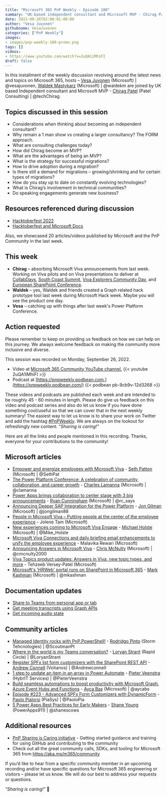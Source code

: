 ```yaml
---
title: "Microsoft 365 PnP Weekly - Episode 180"
summary: "UK-based independent consultant and Microsoft MVP - Chirag Patel (Patel Consulting) joins Microsoft’s Vesa Juvonen and Waldek Mastykarz in a discussion about technology migration strategies, work as consultant and MVP, and community involvement. 20 articles/videos/document updates by Microsoft/Community are highlighted."
date: 2022-09-26T02:00:01-00:00
author: "Vesa Juvonen"
githubname: VesaJuvonen
categories: ["PnP Weekly"]
images:
- images/pnp-weekly-180-promo.png
tags: []
videos:
- https://www.youtube.com/watch?v=2uQA1iMhiFI
draft: false
---
```


In this installment of the weekly discussion revolving around the latest news and topics on Microsoft 365, hosts – [Vesa Juvonen](https://twitter.com/vesajuvonen) (Microsoft) \| @vesajuvonen, [Waldek Mastykarz](https://twitter.com/waldekm) (Microsoft) \| @waldekm are joined by UK based Independent consultant and Microsoft MVP - [Chirag Patel](https://twitter.com/techChirag) (Patel Consulting) \| @techChirag.

## Topics discussed in this session

* Considerations when thinking about becoming an independent consultant?
* Why remain a 1 man show vs creating a larger consultancy? The FORM approach.
* What are consulting challenges today?
* How did Chirag become an MVP?
* What are the advantages of being an MVP?
* What is the strategy for successful migrations?
* How to drive adoption during a migration?
* Is there still a demand for migrations – growing/shrinking and for certain types of migrations?
* How do you stay up to date on constantly evolving technologies?
* What is Chirag’s involvement in technical communities?
* Do speaking engagements generate new business?

## Resources referenced during discussion

* [Hacktoberfest 2022](https://hacktoberfest.com/)
* [Hacktoberfest and Microsoft Docs](https://learn.microsoft.com/contribute/hacktoberfest)

Also, we showcased 20 articles/videos published by Microsoft and the PnP Community in the last week.

## This week

* **Chirag** – absorbing Microsoft Viva announcements from last week. Working on Viva pilots and on Viva presentations to deliver at [CollabDays](https://www.collabdays.org/2022-bletchleypark-oct/), [South Coast Summit](https://www.southcoastsummit.com/), [Viva Explorers Community Day](https://www.linkedin.com/posts/techchirag_viva-explorers-community-day-manchester-activity-6976471068509093888-2FsO/?originalSubdomain=tk), and [European SharePoint Conference](https://www.sharepointeurope.com/sp_conferences/copenhagen-2022/).
* **Waldek** – yes, Waldek and friends created a Graph related hack prototype tool last week during Microsoft Hack week. Maybe you will see the product one day.
* **Vesa** – catching up with things after last week's Power Platform Conference.

## Action requested

Please remember to keep on providing us feedback on how we can help on this journey. We always welcome feedback on making the community more inclusive and diverse.

This session was recorded on Monday, September 26, 2022.

*   Video at [Microsoft 365 Community YouTube channel.](https://aka.ms/m365pnp-videos)
    {{< youtube 2uQA1iMhiFI >}}
*   Podcast at [https://pnpweekly.podbean.com.](https://pnpweekly.podbean.com/)
    {{< podbean pb-9cb9v-12d3268 >}}

These videos and podcasts are published each week and are intended to be roughly 45 - 60 minutes in length.  Please do give us feedback on this video and podcast series and also do let us know if you have done something cool/useful so that we can cover that in the next weekly summary! The easiest way to let us know is to share your work on Twitter and add the hashtag [#PnPWeekly](https://twitter.com/search?q=%23pnpweekly). We are always on the lookout for refreshingly new content. “_Sharing is caring!”_

Here are all the links and people mentioned in this recording. Thanks, everyone for your contributions to the community!

## Microsoft articles

* [Empower and energize employees with Microsoft Viva](https://www.microsoft.com/microsoft-365/blog/2022/09/22/empower-and-energize-employees-with-microsoft-viva/) - [Seth Patton](https://twitter.com/SethPat) (Microsoft) | @SethPat
* [The Power Platform Conference: A celebration of community, collaboration, and career growth](https://cloudblogs.microsoft.com/powerplatform/2022/09/20/the-power-platform-conference-a-celebration-of-community-collaboration-and-career-growth/) - [Charles Lamanna](https://twitter.com/clamanna) (Microsoft) | @clamanna
* [Power Apps brings collaboration to center stage with 3 big announcements](https://powerapps.microsoft.com/blog/power-apps-brings-collaboration-to-center-stage-with-3-big-announcements/) - [Ryan Cunningham](https://twitter.com/rc_says) (Microsoft) | @rc_says
* [Announcing Deeper SAP Integration for the Power Platform](https://powerautomate.microsoft.com/blog/announcing-deeper-sap-integration-for-the-power-platform/) - [Jon Gilman](https://twitter.com/jongilman88) (Microsoft) | @jongilman88
* [People in Microsoft Viva – Putting people at the center of the employee experience](https://techcommunity.microsoft.com/t5/microsoft-viva-blog/people-in-microsoft-viva-putting-people-at-the-center-of-the/ba-p/3633223) - Jolene Tam (Microsoft)
* [New experiences coming to Microsoft Viva Engage](https://techcommunity.microsoft.com/t5/microsoft-viva-blog/new-experiences-coming-to-microsoft-viva-engage/ba-p/3634273) - [Michael Holste](https://twitter.com/Mike_Holste) (Microsoft) | @Mike_Holste
* [Microsoft Viva Connections and daily briefing email enhancements to unify the employee experience](https://techcommunity.microsoft.com/t5/microsoft-viva-blog/microsoft-viva-connections-and-daily-briefing-email-enhancements/ba-p/3633254) - Malavika Rewari (Microsoft)
* [Announcing Answers in Microsoft Viva](https://techcommunity.microsoft.com/t5/microsoft-viva-blog/announcing-answers-in-microsoft-viva/ba-p/3634288) - [Chris McNulty](https://twitter.com/cmcnulty2000) (Microsoft) | @cmcnulty2000
* [Viva Topics product updates: Answers in Viva, new topic types, and more](https://techcommunity.microsoft.com/t5/microsoft-viva-blog/viva-topics-product-updates-answers-in-viva-new-topic-types-and/ba-p/3631438) - Tehzeeb Versey-Patel (Microsoft)
* [Microsoft's 'HRWeb' portal runs on SharePoint in Microsoft 365](https://techcommunity.microsoft.com/t5/microsoft-sharepoint-blog/microsoft-s-hrweb-portal-runs-on-sharepoint-in-microsoft-365/ba-p/3627806) - [Mark Kashman](https://twitter.com/mkashman) (Microsoft) | @mkashman

## Documentation updates

* [Share to Teams from personal app or tab](https://learn.microsoft.com/microsoftteams/platform/concepts/build-and-test/share-to-teams-from-personal-app-or-tab?referrer=whats.new.rssfeed)
* [Get meeting transcripts using Graph APIs](https://learn.microsoft.com/microsoftteams/platform/graph-api/meeting-transcripts/overview-transcripts?referrer=whats.new.rssfeed)
* [Get incoming audio state](https://learn.microsoft.com/microsoftteams/platform/apps-in-teams-meetings/api-references?referrer=whats.new.rssfeed&tabs=dotnet#toggle-incoming-audio)


## Community articles

* [Managed Identity rocks with PnP.PowerShell!](https://www.scoutman.pt/managed-identity-rocks-with-pnp.powershell/) - [Rodridgo Pinto](https://twitter.com/ScoutmanPt) (Storm Tehcnologies) | @ScoutmanPt
* [Where in the world is my Teams conversation?](https://www.enowsoftware.com/solutions-engine/m365-teams-center/where-in-the-world-is-my-teams-conversation) - [Loryan Strant](https://twitter.com/LoryanStrant) (Rapid Circle) | @LoryanStrant
* [Register SPFx list form customizers with the SharePoint REST API](https://www.voitanos.io/blog/sharepoint-framework-register-list-form-customizers-rest-api/) - [Andrew Connell](https://twitter.com/andrewconnell) (Voitanos) | @Andrewconnell
* [1 step to update an item in an array in Power Automate](https://sharepains.com/2022/09/21/update-an-item-array-power-automate/) - [Pieter Veenstra](https://twitter.com/PieterVeenstra) (HybrIT Services) | @PieterVeenstra
* [Build seamless automations to boost productivity with Microsoft Graph, Azure Event Hubs and Functions](https://aycabas.com/2022/09/19/build-seamless-automations-to-boost-productivity-with-microsoft-graph-azure-event-hubs-and-functions/) - [Ayça Baş](https://twitter.com/aycabs) (Microsoft) | @aycabs
* [Episode #223 - Advanced SPFx Form Customizers with DynamicForm](https://www.youtube.com/watch?v=fuVrosr-NgQ) - [Paolo Pialorsi](https://twitter.com/PaoloPia) (PiaSys) | @PaoloPia
* [5 Power Apps Best Practices for Early Makers](https://www.youtube.com/watch?v=WUy2IaTa56g) - [Shane Young](https://twitter.com/ShanesCows) (PowerApps911) | @shanescows

## Additional resources

* [PnP Sharing is Caring initiative](https://aka.ms/sharing-is-caring) - Getting started guidance and training for using GitHub and contributing to the community
* Check out all the great community calls, SDKs, and tooling for Microsoft 365 from <https://aka.ms/m365/community>

If you’d like to hear from a specific community member in an upcoming recording and/or have specific questions for Microsoft 365 engineering or visitors – please let us know. We will do our best to address your requests or questions.

_"Sharing is caring!"_ 🧡
